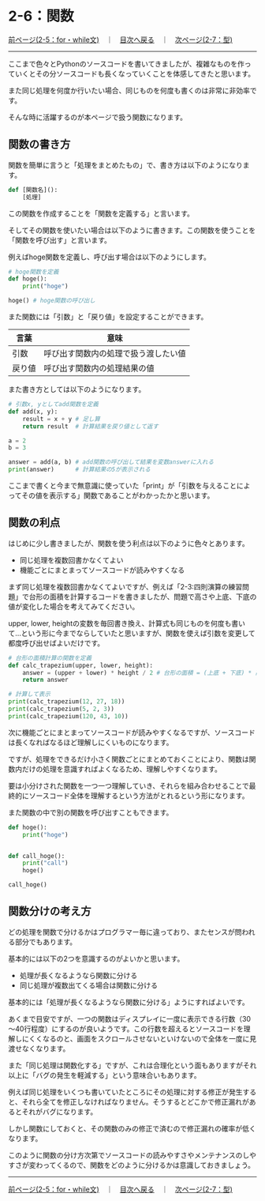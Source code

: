 # 2-6：関数

[前ページ(2-5：for・while文)](./2-05.md)　｜　[目次へ戻る](../index.md)　｜　[次ページ(2-7：型)](./2-07.md)
- - -
ここまで色々とPythonのソースコードを書いてきましたが、複雑なものを作っていくとその分ソースコードも長くなっていくことを体感してきたと思います。

また同じ処理を何度か行いたい場合、同じものを何度も書くのは非常に非効率です。

そんな時に活躍するのが本ページで扱う関数になります。

## 関数の書き方

関数を簡単に言うと「処理をまとめたもの」で、書き方は以下のようになります。

~~~python
def [関数名]():
    [処理]
~~~

この関数を作成することを「関数を定義する」と言います。

そしてその関数を使いたい場合は以下のように書きます。この関数を使うことを「関数を呼び出す」と言います。

例えばhoge関数を定義し、呼び出す場合は以下のようにします。

~~~python
# hoge関数を定義
def hoge():
    print("hoge")

hoge() # hoge関数の呼び出し
~~~

また関数には「引数」と「戻り値」を設定することができます。

|言葉|意味|
|---|---|
|引数|呼び出す関数内の処理で扱う渡したい値|
|戻り値|呼び出す関数内の処理結果の値|

また書き方としては以下のようになります。

~~~python
# 引数x, yとしてadd関数を定義
def add(x, y):
    result = x + y # 足し算
    return result  # 計算結果を戻り値として返す

a = 2
b = 3

answer = add(a, b) # add関数の呼び出して結果を変数answerに入れる
print(answer)      # 計算結果の5が表示される
~~~

ここまで書くと今まで無意識に使っていた「print」が「引数を与えることによってその値を表示する」関数であることがわかったかと思います。

## 関数の利点

はじめに少し書きましたが、関数を使う利点は以下のように色々とあります。
- 同じ処理を複数回書かなくてよい
- 機能ごとにまとまってソースコードが読みやすくなる

まず同じ処理を複数回書かなくてよいですが、例えば「2-3:四則演算の練習問題」で台形の面積を計算するコードを書きましたが、問題で高さや上底、下底の値が変化した場合を考えてみてください。

upper, lower, heightの変数を毎回書き換え、計算式も同じものを何度も書いて…という形に今までならしていたと思いますが、関数を使えば引数を変更して都度呼び出せばよいだけです。

~~~python
# 台形の面積計算の関数を定義
def calc_trapezium(upper, lower, height):
    answer = (upper + lower) * height / 2 # 台形の面積 = (上底 + 下底) * 高さ / 2
    return answer

# 計算して表示
print(calc_trapezium(12, 27, 18))
print(calc_trapezium(5, 2, 3))
print(calc_trapezium(120, 43, 10))
~~~

次に機能ごとにまとまってソースコードが読みやすくなるですが、ソースコードは長くなればなるほど理解しにくいものになります。

ですが、処理をできるだけ小さく関数ごとにまとめておくことにより、関数は関数内だけの処理を意識すればよくなるため、理解しやすくなります。

要は小分けされた関数を一つ一つ理解していき、それらを組み合わせることで最終的にソースコード全体を理解するという方法がとれるという形になります。

また関数の中で別の関数を呼び出すこともできます。

~~~python
def hoge():
    print("hoge")


def call_hoge():
    print("call")
    hoge()

call_hoge()
~~~

## 関数分けの考え方

どの処理を関数で分けるかはプログラマー毎に違っており、またセンスが問われる部分でもあります。

基本的には以下の2つを意識するのがよいかと思います。
- 処理が長くなるようなら関数に分ける
- 同じ処理が複数出てくる場合は関数に分ける

基本的には「処理が長くなるようなら関数に分ける」ようにすればよいです。

あくまで目安ですが、一つの関数はディスプレイに一度に表示できる行数（30～40行程度）にするのが良いようです。この行数を超えるとソースコードを理解しにくくなるのと、画面をスクロールさせないといけないので全体を一度に見渡せなくなります。

また「同じ処理は関数化する」ですが、これは合理化という面もありますがそれ以上に「バグの発生を軽減する」という意味合いもあります。

例えば同じ処理をいくつも書いていたところにその処理に対する修正が発生すると、それら全てを修正しなければなりません。そうするとどこかで修正漏れがあるとそれがバグになります。

しかし関数にしておくと、その関数のみの修正で済むので修正漏れの確率が低くなります。

このように関数の分け方次第でソースコードの読みやすさやメンテナンスのしやすさが変わってくるので、関数をどのように分けるかは意識しておきましょう。

- - -
[前ページ(2-5：for・while文)](./2-05.md)　｜　[目次へ戻る](../index.md)　｜　[次ページ(2-7：型)](./2-07.md)